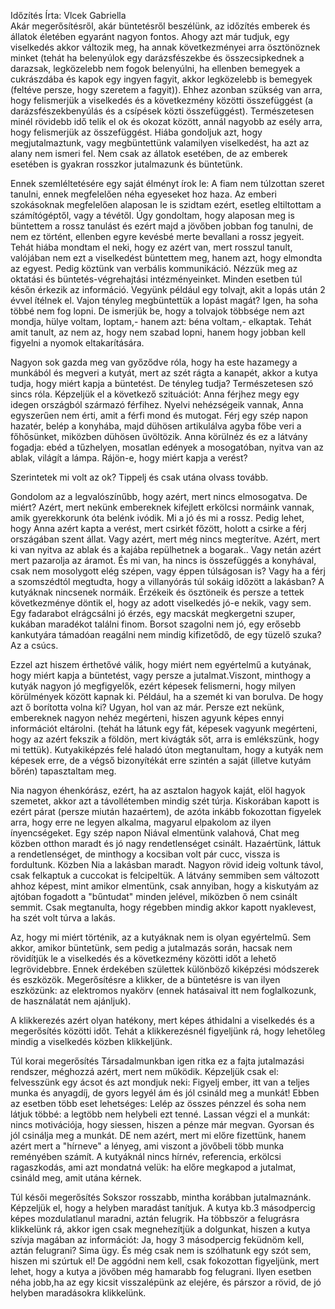 Időzítés
Írta: Vlcek Gabriella	  
Akár megerősítésről, akár büntetésről beszélünk, az időzítés emberek és állatok életében egyaránt nagyon fontos. Ahogy azt már tudjuk, egy viselkedés akkor változik meg, ha annak következményei arra ösztönöznek minket (tehát ha belenyúlok egy darázsfészekbe és összecsipkednek a darazsak, legközelebb nem fogok belenyúlni, ha ellenben bemegyek a cukrászdába és kapok egy ingyen fagyit, akkor legközelebb is bemegyek (feltéve persze, hogy szeretem a fagyit)). Ehhez azonban szükség van arra, hogy felismerjük a viselkedés és a következmény közötti összefüggést (a darázsfészekbenyúlás és a csípések közti összefüggést). Természetesen minél rövidebb idő telik el ok és okozat között, annál nagyobb az esély arra, hogy felismerjük az összefüggést. Hiába gondoljuk azt, hogy megjutalmaztunk, vagy megbüntettünk valamilyen viselkedést, ha azt az alany nem ismeri fel. Nem csak az állatok esetében, de az emberek esetében is gyakran rosszkor jutalmazunk és büntetünk.

Ennek szemléltetésére egy saját élményt írok le: A fiam nem túlzottan szeret tanulni, ennek megfelelően néha egyeseket hoz haza. Az emberi szokásoknak megfelelően alaposan le is szidtam ezért, esetleg eltiltottam a számítógéptől, vagy a tévétől. Úgy gondoltam, hogy alaposan meg is büntettem a rossz tanulást és ezért majd a jövőben jobban fog tanulni, de nem ez történt, ellenben egyre kevésbé merte bevallani a rossz jegyeit. Tehát hiába mondtam el neki, hogy ez azért van, mert rosszul tanult, valójában nem ezt a viselkedést büntettem meg, hanem azt, hogy elmondta az egyest. Pedig köztünk van verbális kommunikáció. Nézzük meg az oktatási és büntetés-végrehajtási intézményeinket. Minden esetben túl későn érkezik az információ. Vegyünk például egy tolvajt, akit a lopás után 2 évvel ítélnek el. Vajon tényleg megbüntettük a lopást magát? Igen, ha soha többé nem fog lopni. De ismerjük be, hogy a tolvajok többsége nem azt mondja, hülye voltam, loptam,- hanem azt: béna voltam,- elkaptak. Tehát amit tanult, az nem az, hogy nem szabad lopni, hanem hogy jobban kell figyelni a nyomok eltakarítására.

Nagyon sok gazda meg van győződve róla, hogy ha este hazamegy a munkából és megveri a kutyát, mert az szét rágta a kanapét, akkor a kutya tudja, hogy miért kapja a büntetést. De tényleg tudja? Természetesen szó sincs róla. Képzeljük el a következő szituációt: Anna férjhez megy egy idegen országból származó férfihez. Nyelvi nehézségeik vannak, Anna egyszerűen nem érti, amit a férfi mond és mutogat. Férj egy szép napon hazatér, belép a konyhába, majd dühösen artikulálva agyba főbe veri a főhősünket, miközben dühösen üvöltözik. Anna körülnéz és ez a látvány fogadja: ebéd a tűzhelyen, mosatlan edények a mosogatóban, nyitva van az ablak, világít a lámpa. Rájön-e, hogy miért kapja a verést?

Szerintetek mi volt az ok? Tippelj és csak utána olvass tovább.

Gondolom az a legvalószínűbb, hogy azért, mert nincs elmosogatva. De miért? Azért, mert nekünk embereknek kifejlett erkölcsi normáink vannak, amik gyerekkorunk óta belénk ivódik. Mi a jó és mi a rossz.
Pedig lehet, hogy Anna azért kapta a verést, mert csirkét főzött, holott a csirke a férj országában szent állat. Vagy azért, mert még nincs megterítve. Azért, mert ki van nyitva az ablak és a kajába repülhetnek a bogarak.. Vagy netán azért mert pazarolja az áramot. És mi van, ha nincs is összefüggés a konyhával, csak nem mosolygott elég szépen, vagy éppen túlságosan is? Vagy ha a férj a szomszédtól megtudta, hogy a villanyórás túl sokáig időzött a lakásban?
A kutyáknak nincsenek normáik. Érzékeik és ösztöneik és persze a tettek következménye döntik el, hogy az adott viselkedés jó-e nekik, vagy sem. Egy fadarabot elrágcsálni jó érzés, egy macskát megkergetni szuper, kukában maradékot találni finom. Borsot szagolni nem jó, egy erősebb kankutyára támadóan reagálni nem mindig kifizetődő, de egy tüzelő szuka? Az a csúcs. 

Ezzel azt hiszem érthetővé válik, hogy miért nem egyértelmű a kutyának, hogy miért kapja a büntetést, vagy persze a jutalmat.Viszont, minthogy a kutyák nagyon jó megfigyelők, ezért képesek felismerni, hogy milyen körülmények között kapnak ki. Például, ha a szemét ki van borulva. De hogy azt ő borította volna ki? Ugyan, hol van az már. 
Persze ezt nekünk, embereknek nagyon nehéz megérteni, hiszen agyunk képes ennyi információt eltárolni. (tehát ha látunk egy fát, képesek vagyunk megérteni, hogy az azért fekszik a földön, mert kivágták sőt, arra is emlékszünk, hogy mi tettük). Kutyakiképzés felé haladó úton megtanultam, hogy a kutyák nem képesek erre, de a végső bizonyítékát erre szintén a saját (illetve kutyám bőrén) tapasztaltam meg. 

Nia nagyon éhenkórász, ezért, ha az asztalon hagyok kaját, elöl hagyok szemetet, akkor azt a távollétemben mindig szét túrja. Kiskorában kapott is ezért párat (persze miután hazaértem), de azóta inkább fokozottan figyelek arra, hogy erre ne legyen alkalma, magyarul elpakolom az ilyen ínyencségeket. Egy szép napon Niával elmentünk valahová, Chat meg közben otthon maradt és jó nagy rendetlenséget csinált. Hazaértünk, láttuk a rendetlenséget, de minthogy a kocsiban volt pár cucc, vissza is fordultunk. Közben Nia a lakásban maradt. Nagyon rövid ideig voltunk távol, csak felkaptuk a cuccokat is felcipeltük. A látvány semmiben sem változott ahhoz képest, mint amikor elmentünk, csak annyiban, hogy a kiskutyám az ajtóban fogadott a "bűntudat" minden jelével, miközben ő nem csinált semmit. Csak megtanulta, hogy régebben mindig akkor kapott nyaklevest, ha szét volt túrva a lakás. 

Az, hogy mi miért történik, az a kutyáknak nem is olyan egyértelmű. Sem akkor, amikor büntetünk, sem pedig a jutalmazás során, hacsak nem rövidítjük le a viselkedés és a következmény közötti időt a lehető legrövidebbre. Ennek érdekében születtek különböző kiképzési módszerek és eszközök. Megerősítésre a klikker, de a büntetésre is van ilyen eszközünk: az elektromos nyakörv (ennek hatásaival itt nem foglalkozunk, de használatát nem ajánljuk). 

 A klikkerezés azért olyan hatékony, mert képes áthidalni a viselkedés és a megerősítés közötti időt. 
Tehát a klikkerezésnél figyeljünk rá, hogy lehetőleg mindig a viselkedés közben klikkeljünk.

Túl korai megerősítés
Társadalmunkban igen ritka ez a fajta jutalmazási rendszer, méghozzá azért, mert nem működik. Képzeljük csak el: felvesszünk egy ácsot és azt mondjuk neki: Figyelj ember, itt van a teljes munka és anyagdíj, de gyors legyél ám és jól csináld meg a munkát! Ebben az esetben több eset lehetséges:
Lelép az összes pénzzel és soha nem látjuk többé: a legtöbb nem helybeli ezt tenné.
Lassan végzi el a munkát: nincs motivációja, hogy siessen, hiszen a pénze már megvan.
Gyorsan és jól csinálja meg a munkát. DE nem azért, mert mi előre fizettünk, hanem azért mert a "hírneve" a lényeg, ami viszont a jövőbeli több munka reményében számít.
A kutyáknál nincs hírnév, referencia, erkölcsi ragaszkodás, ami azt mondatná velük: ha előre megkapod a jutalmat, csináld meg, amit utána kérnek. 

Túl késői megerősítés
Sokszor rosszabb, mintha korábban jutalmaznánk. Képzeljük el, hogy a helyben maradást  tanítjuk. A kutya kb.3 másodpercig képes mozdulatlanul maradni, aztán felugrik. Ha többször a felugrásra klikkelünk rá, akkor igen csak megnehezítjük a dolgunkat, hiszen a kutya szívja magában az információt: Ja, hogy 3 másodpercig feküdnöm kell, aztán felugrani? Sima ügy. És még csak nem is szólhatunk egy szót sem, hiszen mi szúrtuk el! De aggódni nem kell, csak fokozottan figyeljünk, mert lehet, hogy a kutya a jövőben még hamarabb fog felugrani. Ilyen esetben néha jobb,ha az egy kicsit visszalépünk az elejére, és párszor a rövid, de jó helyben maradásokra klikkelünk.

